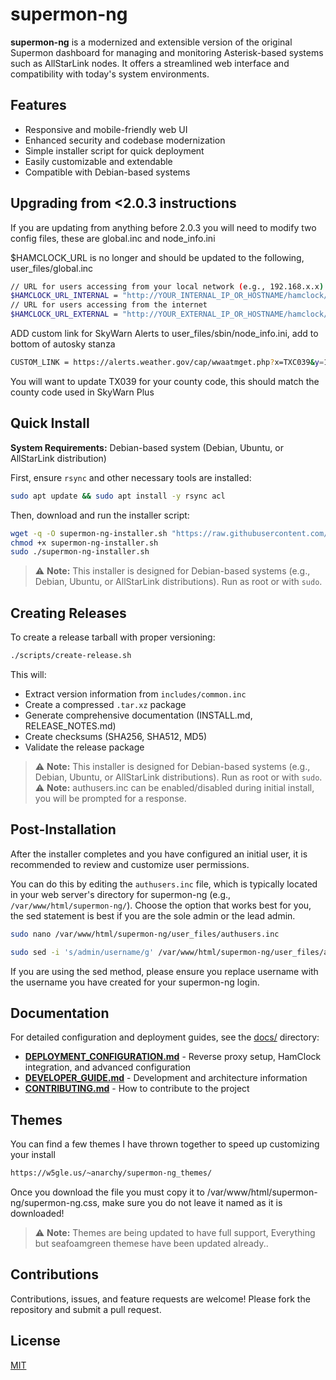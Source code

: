 # supermon-ng

**supermon-ng** is a modernized and extensible version of the original Supermon dashboard for managing and monitoring Asterisk-based systems such as AllStarLink nodes. It offers a streamlined web interface and compatibility with today's system environments.

## Features

- Responsive and mobile-friendly web UI
- Enhanced security and codebase modernization
- Simple installer script for quick deployment
- Easily customizable and extendable
- Compatible with Debian-based systems

## Upgrading from <2.0.3 instructions
If you are updating from anything before 2.0.3 you will need to modify two config files, these are global.inc and node_info.ini

$HAMCLOCK_URL is no longer and should be updated to the following, user_files/global.inc
```bash
// URL for users accessing from your local network (e.g., 192.168.x.x)
$HAMCLOCK_URL_INTERNAL = "http://YOUR_INTERNAL_IP_OR_HOSTNAME/hamclock/live.html";
// URL for users accessing from the internet
$HAMCLOCK_URL_EXTERNAL = "http://YOUR_EXTERNAL_IP_OR_HOSTNAME/hamclock/live.html";
```

ADD custom link for SkyWarn Alerts to user_files/sbin/node_info.ini, add to bottom of autosky stanza
```bash
CUSTOM_LINK = https://alerts.weather.gov/cap/wwaatmget.php?x=TXC039&y=1
```
You will want to update TX039 for your county code, this should match the county code used in SkyWarn Plus

## Quick Install

**System Requirements:** Debian-based system (Debian, Ubuntu, or AllStarLink distribution)

First, ensure `rsync` and other necessary tools are installed:

```bash
sudo apt update && sudo apt install -y rsync acl
```

Then, download and run the installer script:

```bash
wget -q -O supermon-ng-installer.sh "https://raw.githubusercontent.com/hardenedpenguin/supermon-ng/refs/heads/main/supermon-ng-installer.sh"
chmod +x supermon-ng-installer.sh
sudo ./supermon-ng-installer.sh
```

> ⚠️ **Note:** This installer is designed for Debian-based systems (e.g., Debian, Ubuntu, or AllStarLink distributions). Run as root or with `sudo`.

## Creating Releases

To create a release tarball with proper versioning:

```bash
./scripts/create-release.sh
```

This will:
- Extract version information from `includes/common.inc`
- Create a compressed `.tar.xz` package
- Generate comprehensive documentation (INSTALL.md, RELEASE_NOTES.md)
- Create checksums (SHA256, SHA512, MD5)
- Validate the release package

> ⚠️ **Note:** This installer is designed for Debian-based systems (e.g., Debian, Ubuntu, or AllStarLink distributions). Run as root or with `sudo`.
> ⚠️ **Note:** authusers.inc can be enabled/disabled during initial install, you will be prompted for a response.

## Post-Installation

After the installer completes and you have configured an initial user, it is recommended to review and customize user permissions.

You can do this by editing the `authusers.inc` file, which is typically located in your web server's directory for supermon-ng (e.g., `/var/www/html/supermon-ng/`).
Choose the option that works best for you, the sed statement is best if you are the sole admin or the lead admin.
```bash
sudo nano /var/www/html/supermon-ng/user_files/authusers.inc
```
```bash
sudo sed -i 's/admin/username/g' /var/www/html/supermon-ng/user_files/authusers.inc
```
If you are using the sed method, please ensure you replace username with the username you have created for your supermon-ng login.

## Documentation

For detailed configuration and deployment guides, see the [docs/](docs/) directory:

- **[DEPLOYMENT_CONFIGURATION.md](docs/DEPLOYMENT_CONFIGURATION.md)** - Reverse proxy setup, HamClock integration, and advanced configuration
- **[DEVELOPER_GUIDE.md](docs/DEVELOPER_GUIDE.md)** - Development and architecture information
- **[CONTRIBUTING.md](docs/CONTRIBUTING.md)** - How to contribute to the project

## Themes

You can find a few themes I have thrown together to speed up customizing your install

```bash
https://w5gle.us/~anarchy/supermon-ng_themes/
```
Once you download the file you must copy it to /var/www/html/supermon-ng/supermon-ng.css, make sure you do not leave it named as it is downloaded!
> ⚠️ **Note:** Themes are being updated to have full support, Everything but seafoamgreen themese have been updated already..
> 

## Contributions

Contributions, issues, and feature requests are welcome! Please fork the repository and submit a pull request.

## License

[MIT](LICENSE)
